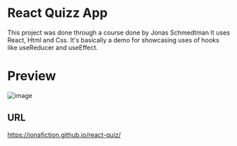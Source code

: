 # React Quizz App

This project was done through a course done by Jonas Schmedtman
It uses React, Html and Css.
It's basically a demo for showcasing uses of hooks like useReducer and useEffect.

# Preview

![image](https://github.com/user-attachments/assets/7e11d7b5-a74f-4a54-aee0-6bb3b8150146)

## URL

https://jonafiction.github.io/react-quiz/
